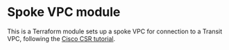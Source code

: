 # Spoke VPC module

This is a Terraform module sets up a spoke VPC for connection to a Transit VPC, following the [Cisco CSR tutorial](https://docs.aws.amazon.com/solutions/latest/cisco-based-transit-vpc/welcome.html).

